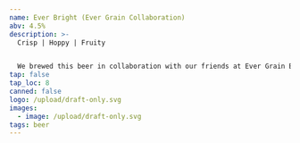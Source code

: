 ```yaml
---
name: Ever Bright (Ever Grain Collaboration)
abv: 4.5%
description: >-
  Crisp | Hoppy | Fruity


  We brewed this beer in collaboration with our friends at Ever Grain Brewing. We used malts from Deer Creek Malthouse and our favorite hop Nelson Sauvin. We also threw in a Phantasma powder for fun.  The result is a crisp lager with notes of white grapes and fresh fruits. It’s a perfect summer Lager.  
tap: false
tap_loc: 8
canned: false
logo: /upload/draft-only.svg
images:
  - image: /upload/draft-only.svg
tags: beer
---
```

